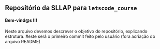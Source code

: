 ## Repositório da SLLAP para `letscode_course`  
#### Bem-vind@s !!!
Neste arquivo devemos descrever o objetivo do repositório, explicando estrutura. #este será o primeiro commit feito pelo usuário (fora acriação do arquivo README)
